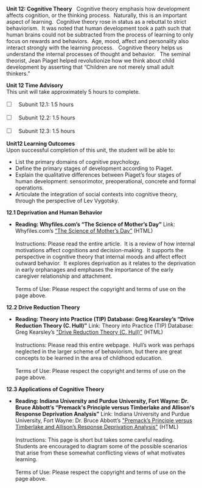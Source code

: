 **Unit 12: Cognitive Theory** <span id="12"></span> 
Cognitive theory emphasis how development affects cognition, or the
thinking process.  Naturally, this is an important aspect of learning. 
Cognitive theory rose in status as a rebuttal to strict behaviorism.  It
was noted that human development took a path such that human brains
could not be subtracted from the process of learning to only focus on
rewards and behaviors.  Age, mood, affect and personality also interact
strongly with the learning process.   Cognitive theory helps us
understand the internal processes of thought and behavior.   The seminal
theorist, Jean Piaget helped revolutionize how we think about child
development by asserting that “Children are not merely small adult
thinkers.”

**Unit 12 Time Advisory**  
This unit will take approximately 5 hours to complete.  
  
 <span
style="color: rgb(85, 85, 85); font-family: 'Myriad Pro', 'Gill Sans', 'Gill Sans MT', Calibri, sans-serif; font-size: 16px; line-height: 21px; text-align: left; -webkit-text-size-adjust: none; ">☐
   </span>Subunit 12.1: 1.5 hours  
  
 <span
style="color: rgb(85, 85, 85); font-family: 'Myriad Pro', 'Gill Sans', 'Gill Sans MT', Calibri, sans-serif; font-size: 16px; line-height: 21px; text-align: left; -webkit-text-size-adjust: none; ">☐
   </span>Subunit 12.2: 1.5 hours  
  
 <span
style="color: rgb(85, 85, 85); font-family: 'Myriad Pro', 'Gill Sans', 'Gill Sans MT', Calibri, sans-serif; font-size: 16px; line-height: 21px; text-align: left; -webkit-text-size-adjust: none; ">☐
   </span>Subunit 12.3: 1.5 hours

**Unit12 Learning Outcomes**  
Upon successful completion of this unit, the student will be able to:  
  
-   <span dir="LTR">List the primary domains of cognitive
    psychology.</span>
-   <span dir="LTR">Define the primary stages of development according
    to Piaget.</span>
-   <span dir="LTR">Explain the qualitative differences between Piaget’s
    four stages of human development: sensorimotor, preoperational,
    concrete and formal operations.</span>
-   <span dir="LTR">Articulate the integration of social contexts into
    cognitive theory, through the perspective of Lev Vygotsky.</span>

**12.1 Deprivation and Human Behavior** <span id="12.1"></span> 
-   **Reading: Whyfiles.com’s “The Science of Mother’s Day”**
    Link: Whyfiles.com’s [“The Science of Mother’s
    Day”](http://whyfiles.org/087mother/4.html) (HTML)  
        
     Instructions: Please read the entire article.  It is a review of
    how internal motivations affect cognitions and decision-making.  It
    supports the perspective in cognitive theory that internal moods and
    affect effect outward behavior.  It explores deprivation as it
    relates to the deprivation in early orphanages and emphases the
    importance of the early caregiver relationship and attachment.  
        
     Terms of Use: Please respect the copyright and terms of use on the
    page above.

**12.2 Drive Reduction Theory** <span id="12.2"></span> 
-   **Reading: Theory into Practice (TIP) Database: Greg Kearsley’s
    “Drive Reduction Theory (C. Hull)”**
    Link: Theory into Practice (TIP) Database: Greg Kearsley’s ["Drive
    Reduction Theory (C. Hull)"](http://tip.psychology.org/hull.html)
    (HTML)  
        
     Instructions: Please read this entire webpage.  Hull’s work was
    perhaps neglected in the larger scheme of behaviorism, but there are
    great concepts to be learned in the area of childhood education.  
        
     Terms of Use: Please respect the copyright and terms of use on the
    page above.

**12.3 Applications of Cognitive Theory** <span id="12.3"></span> 
-   **Reading: Indiana University and Purdue University, Fort Wayne: Dr.
    Bruce Abbott’s “Premack's Principle versus Timberlake and Allison's
    Response Deprivation Analysis”**
    Link: Indiana University and Purdue University, Fort Wayne: Dr.
    Bruce Abbott’s ["Premack’s Principle versus Timberlake and Allison’s
    Response Deprivation
    Analysis"](http://users.ipfw.edu/abbott/314/Premack.html) (HTML)  
        
     Instructions: This page is short but takes some careful reading. 
    Students are encouraged to diagram some of the possible scenarios
    that arise from these somewhat conflicting views of what motivates
    learning.  
        
     Terms of Use: Please respect the copyright and terms of use on the
    page above.


